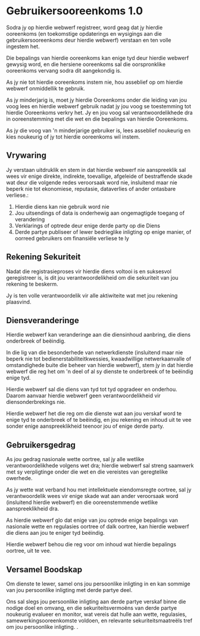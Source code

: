 # Gebruikersooreenkoms 1.0

Sodra jy op hierdie webwerf registreer, word geag dat jy hierdie ooreenkoms (en toekomstige opdaterings en wysigings aan die gebruikersooreenkoms deur hierdie webwerf) verstaan ​​en ten volle ingestem het.

Die bepalings van hierdie ooreenkoms kan enige tyd deur hierdie webwerf gewysig word, en die hersiene ooreenkoms sal die oorspronklike ooreenkoms vervang sodra dit aangekondig is.

As jy nie tot hierdie ooreenkoms instem nie, hou asseblief op om hierdie webwerf onmiddellik te gebruik.

As jy minderjarig is, moet jy hierdie Ooreenkoms onder die leiding van jou voog lees en hierdie webwerf gebruik nadat jy jou voog se toestemming tot hierdie Ooreenkoms verkry het. Jy en jou voog sal verantwoordelikhede dra in ooreenstemming met die wet en die bepalings van hierdie Ooreenkoms.

As jy die voog van 'n minderjarige gebruiker is, lees asseblief noukeurig en kies noukeurig of jy tot hierdie ooreenkoms wil instem.

## Vrywaring

Jy verstaan ​​uitdruklik en stem in dat hierdie webwerf nie aanspreeklik sal wees vir enige direkte, indirekte, toevallige, afgeleide of bestraffende skade wat deur die volgende redes veroorsaak word nie, insluitend maar nie beperk nie tot ekonomiese, reputasie, dataverlies of ander ontasbare verliese.:

1. Hierdie diens kan nie gebruik word nie
1. Jou uitsendings of data is onderhewig aan ongemagtigde toegang of verandering
1. Verklarings of optrede deur enige derde party op die Diens
1. Derde partye publiseer of lewer bedrieglike inligting op enige manier, of oorreed gebruikers om finansiële verliese te ly

## Rekening Sekuriteit

Nadat die registrasieproses vir hierdie diens voltooi is en suksesvol geregistreer is, is dit jou verantwoordelikheid om die sekuriteit van jou rekening te beskerm.

Jy is ten volle verantwoordelik vir alle aktiwiteite wat met jou rekening plaasvind.

## Diensveranderinge

Hierdie webwerf kan veranderinge aan die diensinhoud aanbring, die diens onderbreek of beëindig.

In die lig van die besonderhede van netwerkdienste (insluitend maar nie beperk nie tot bedienerstabiliteitkwessies, kwaadwillige netwerkaanvalle of omstandighede buite die beheer van hierdie webwerf), stem jy in dat hierdie webwerf die reg het om 'n deel of al sy dienste te onderbreek of te beëindig enige tyd.

Hierdie webwerf sal die diens van tyd tot tyd opgradeer en onderhou. Daarom aanvaar hierdie webwerf geen verantwoordelikheid vir diensonderbrekings nie.

Hierdie webwerf het die reg om die dienste wat aan jou verskaf word te enige tyd te onderbreek of te beëindig, en jou rekening en inhoud uit te vee sonder enige aanspreeklikheid teenoor jou of enige derde party.

## Gebruikersgedrag

As jou gedrag nasionale wette oortree, sal jy alle wetlike verantwoordelikhede volgens wet dra; hierdie webwerf sal streng saamwerk met sy verpligtinge onder die wet en die vereistes van geregtelike owerhede.

As jy wette wat verband hou met intellektuele eiendomsregte oortree, sal jy verantwoordelik wees vir enige skade wat aan ander veroorsaak word (insluitend hierdie webwerf) en die ooreenstemmende wetlike aanspreeklikheid dra.

As hierdie webwerf glo dat enige van jou optrede enige bepalings van nasionale wette en regulasies oortree of dalk oortree, kan hierdie webwerf die diens aan jou te eniger tyd beëindig.

Hierdie webwerf behou die reg voor om inhoud wat hierdie bepalings oortree, uit te vee.

## Versamel Boodskap

Om dienste te lewer, samel ons jou persoonlike inligting in en kan sommige van jou persoonlike inligting met derde partye deel.

Ons sal slegs jou persoonlike inligting aan derde partye verskaf binne die nodige doel en omvang, en die sekuriteitsvermoëns van derde partye noukeurig evalueer en monitor, wat vereis dat hulle aan wette, regulasies, samewerkingsooreenkomste voldoen, en relevante sekuriteitsmaatreëls tref om jou persoonlike inligting. .
